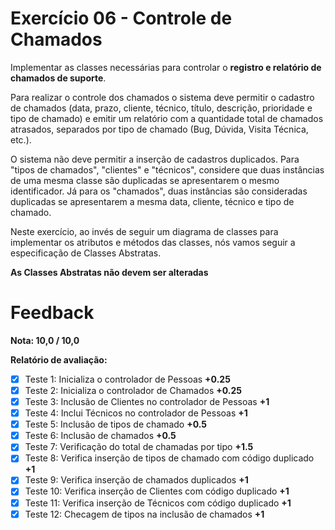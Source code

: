 # Exercício 06 - Controle de Chamados

Implementar as classes necessárias para controlar o **registro e relatório de chamados de suporte**.

Para realizar o controle dos chamados o sistema deve permitir o cadastro de chamados (data, prazo, cliente, técnico, título, descrição, prioridade e tipo de chamado) e emitir um relatório com a quantidade total de chamados atrasados, separados por tipo de chamado (Bug, Dúvida, Visita Técnica, etc.).

O sistema não deve permitir a inserção de cadastros duplicados. Para "tipos de chamados", "clientes" e "técnicos", considere que duas instâncias de uma mesma classe são duplicadas se apresentarem o mesmo identificador. Já para os "chamados", duas instâncias são consideradas duplicadas se apresentarem a mesma data, cliente, técnico e tipo de chamado.

Neste exercício, ao invés de seguir um diagrama de classes para implementar os atributos e métodos das classes, nós vamos seguir a especificação de Classes Abstratas.

**As Classes Abstratas não devem ser alteradas**

# Feedback

**Nota: 10,0 / 10,0**

**Relatório de avaliação:**
- [x] Teste 1: Inicializa o controlador de Pessoas   **+0.25**
- [x] Teste 2: Inicializa o controlador de Chamados   **+0.25**
- [x] Teste 3: Inclusão de Clientes no controlador de Pessoas   **+1**
- [x] Teste 4: Inclui Técnicos no controlador de Pessoas   **+1**
- [x] Teste 5: Inclusão de tipos de chamado   **+0.5**
- [x] Teste 6: Inclusão de chamados   **+0.5**
- [x] Teste 7: Verificação do total de chamadas por tipo   **+1.5**
- [x] Teste 8: Verifica inserção de tipos de chamado com código duplicado   **+1**
- [x] Teste 9: Verifica inserção de chamados duplicados   **+1**
- [x] Teste 10: Verifica inserção de Clientes com código duplicado   **+1**
- [x] Teste 11: Verifica inserção de Técnicos com código duplicado   **+1**
- [x] Teste 12: Checagem de tipos na inclusão de chamados   **+1**

